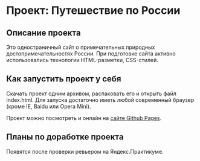 # Проект: Путешествие по России

## Описание проекта

Это одностраничный сайт о примечательных природных достопримечательностях России.
При подготовке сайта активно использовались технологии HTML-разметки, CSS-стилей.

## Как запустить проект у себя
Скачать проект одним архивом, распаковать его и открыть файл index.html.
Для запуска достаточно иметь любой современный браузер (кроме IE, Baidu или Opera Mini).

Проект можно посмотреть и онлайн на [сайте Github Pages](https://dmitry-karapotkin.github.io/russian-travel/).

## Планы по доработке проекта
Появятся после проверки ревьером на Яндекс.Практикуме.
